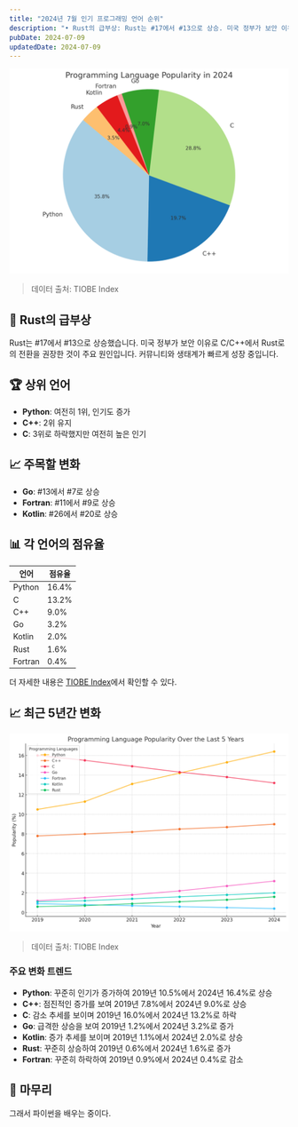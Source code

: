 ```yaml
---
title: "2024년 7월 인기 프로그래밍 언어 순위"
description: "• Rust의 급부상: Rust는 #17에서 #13으로 상승. 미국 정부가 보안 이유로 C/C++에서 Rust로의 전환을 권장한 것이 주요 원인. 커뮤니티와 생태계가 빠르게 성장 중.  • 상위 언어:  • Python: 여전히 1위, 인기도 증가.  • C++: 2위 유지.  • C:..."
pubDate: 2024-07-09
updatedDate: 2024-07-09
---
```


![2024년 프로그래밍 언어 점유율 원형 그래프](/content/images/2024/07/image2.png)
> 데이터 출처: TIOBE Index

## 🚀 Rust의 급부상

Rust는 #17에서 #13으로 상승했습니다. 미국 정부가 보안 이유로 C/C++에서 Rust로의 전환을 권장한 것이 주요 원인입니다. 커뮤니티와 생태계가 빠르게 성장 중입니다.

## 🏆 상위 언어

- **Python**: 여전히 1위, 인기도 증가
- **C++**: 2위 유지
- **C**: 3위로 하락했지만 여전히 높은 인기

## 📈 주목할 변화

- **Go**: #13에서 #7로 상승
- **Fortran**: #11에서 #9로 상승
- **Kotlin**: #26에서 #20로 상승

## 📊 각 언어의 점유율

| 언어 | 점유율 |
|------|--------|
| Python | 16.4% |
| C | 13.2% |
| C++ | 9.0% |
| Go | 3.2% |
| Kotlin | 2.0% |
| Rust | 1.6% |
| Fortran | 0.4% |

더 자세한 내용은 [TIOBE Index](https://www.tiobe.com/tiobe-index/)에서 확인할 수 있다.

## 📈 최근 5년간 변화

![최근 5년간 프로그래밍 언어의 점유율 변화](/content/images/2024/07/image.png)
> 데이터 출처: TIOBE Index

### 주요 변화 트렌드

- **Python**: 꾸준히 인기가 증가하여 2019년 10.5%에서 2024년 16.4%로 상승
- **C++**: 점진적인 증가를 보여 2019년 7.8%에서 2024년 9.0%로 상승
- **C**: 감소 추세를 보이며 2019년 16.0%에서 2024년 13.2%로 하락
- **Go**: 급격한 상승을 보여 2019년 1.2%에서 2024년 3.2%로 증가
- **Kotlin**: 증가 추세를 보이며 2019년 1.1%에서 2024년 2.0%로 상승
- **Rust**: 꾸준히 상승하여 2019년 0.6%에서 2024년 1.6%로 증가
- **Fortran**: 꾸준히 하락하여 2019년 0.9%에서 2024년 0.4%로 감소

## 💭 마무리

그래서 파이썬을 배우는 중이다.